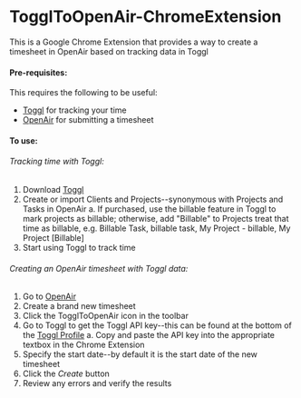 # TogglToOpenAir-ChromeExtension
This is a Google Chrome Extension that provides a way to create a timesheet in OpenAir based on tracking data in Toggl

#### Pre-requisites:
This requires the following to be useful:
- [Toggl](https://toggl.com/) for tracking your time
- [OpenAir](https://www.openair.com/index.pl) for submitting a timesheet

#### To use:

###### Tracking time with Toggl:
1) Download [Toggl](https://toggl.com/)
2) Create or import Clients and Projects--synonymous with Projects and Tasks in OpenAir
    a. If purchased, use the billable feature in Toggl to mark projects as billable; otherwise, add "Billable" to Projects treat that time as billable, e.g. Billable Task, billable task, My Project - billable, My Project [Billable]
3) Start using Toggl to track time

###### Creating an OpenAir timesheet with Toggl data:
1) Go to [OpenAir](https://www.openair.com/index.pl)
2) Create a brand new timesheet
3) Click the TogglToOpenAir icon in the toolbar
4) Go to Toggl to get the Toggl API key--this can be found at the bottom of the [Toggl Profile](https://toggl.com/app/profile)
    a. Copy and paste the API key into the appropriate textbox in the Chrome Extension
5) Specify the start date--by default it is the start date of the new timesheet
6) Click the *Create* button
7) Review any errors and verify the results